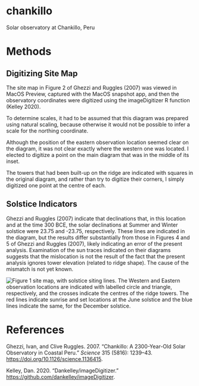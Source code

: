 # chankillo

Solar observatory at Chankillo, Peru

# Methods

## Digitizing Site Map

The site map in Figure 2 of Ghezzi and Ruggles (2007) was viewed in
MacOS Preview, captured with the MacOS snapshot app, and then the
observatory coordinates were digitized using the imageDigitizer R
function (Kelley 2020).

To determine scales, it had to be assumed that this diagram was prepared
using natural scaling, because otherwise it would not be possible to
infer a scale for the northing coordinate.

Although the position of the eastern observation location seemed clear
on the diagram, it was not clear exactly where the western one was
located. I elected to digitize a point on the main diagram that was in
the middle of its inset.

The towers that had been built-up on the ridge are indicated with
squares in the original diagram, and rather than try to digitize their
corners, I simply digitized one point at the centre of each.

## Solstice Indicators

Ghezzi and Ruggles (2007) indicate that declinations that, in this
location and at the time 300 BCE, the solar declinations at Summer and
Winter solstice were 23.75 and -23.75, respectively. These lines are
indicated in the diagram, but the results differ substantially from
those in Figures 4 and 5 of Ghezzi and Ruggles (2007), likely indicating
an error of the present analysis. Examination of the sun traces
indicated on their diagrams suggests that the mislocation is not the
result of the fact that the present analysis ignores tower elevation
(related to ridge shape). The cause of the mismatch is not yet known.

![Figure 1 site map, with solstice siting lines. The Western and Eastern
observation locations are indicated with labelled circle and triangle,
respectively, and the crosses indicate the centres of the ridge towers.
The red lines indicate sunrise and set locations at the June solstice
and the blue lines indicate the same, for the December
solstice.](README_files/figure-markdown_strict/unnamed-chunk-1-1.png)

# References

Ghezzi, Ivan, and Clive Ruggles. 2007. “Chankillo: A 2300-Year-Old Solar
Observatory in Coastal Peru.” *Science* 315 (5816): 1239–43.
<https://doi.org/10.1126/science.1136415>.

Kelley, Dan. 2020. “Dankelley/<span
class="nocase">imageDigitizer</span>.”
<https://github.com/dankelley/imageDigitizer>.
